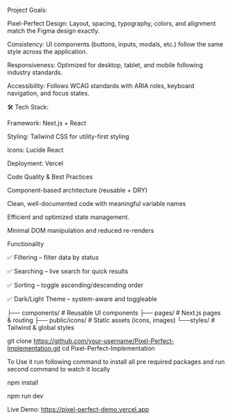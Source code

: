 Project Goals:

Pixel-Perfect Design: Layout, spacing, typography, colors, and alignment match the Figma design exactly.

Consistency: UI components (buttons, inputs, modals, etc.) follow the same style across the application.

Responsiveness: Optimized for desktop, tablet, and mobile following industry standards.

Accessibility: Follows WCAG standards with ARIA roles, keyboard navigation, and focus states.

🛠 Tech Stack:

Framework: Next.js + React

Styling: Tailwind CSS for utility-first styling

Icons: Lucide React

Deployment: Vercel

Code Quality & Best Practices

Component-based architecture (reusable + DRY)

Clean, well-documented code with meaningful variable names

Efficient and optimized state management.

Minimal DOM manipulation and reduced re-renders

Functionality

✅ Filtering – filter data by status

✅ Searching – live search for quick results

✅ Sorting – toggle ascending/descending order

✅ Dark/Light Theme – system-aware and toggleable

├── components/         # Reusable UI components
├── pages/              # Next.js pages & routing
├── public/icons/       # Static assets (icons, images)
└──styles/             # Tailwind & global styles

git clone https://github.com/your-username/Pixel-Perfect-Implementation.git
cd Pixel-Perfect-Implementation

To Use it run following command to install all pre required packages and run second command to watch it locally

npm install

npm run dev

Live Demo: https://pixel-perfect-demo.vercel.app